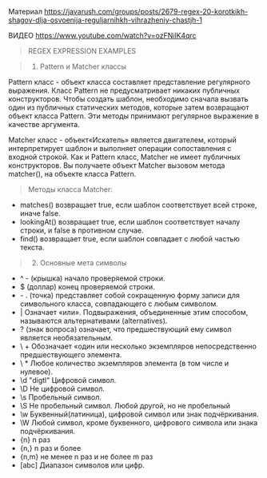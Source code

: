 Материал
https://javarush.com/groups/posts/2679-regex-20-korotkikh-shagov-dlja-osvoenija-reguljarnihkh-vihrazheniy-chastjh-1

ВИДЕО
https://www.youtube.com/watch?v=ozFNilK4qrc
> REGEX EXPRESSION EXAMPLES

> 1. Pattern и Matcher классы


Pattern класс - объект класса составляет представление регулярного выражения.
Класс Pattern не предусматривает никаких публичных конструкторов. Чтобы создать шаблон,
необходимо сначала вызвать один из публичных статических методов, которые затем возвращают объект класса Pattern.
Эти методы принимают регулярное выражение в качестве аргумента.

Matcher класс - объект«Искатель» является двигателем, который интерпретирует шаблон и
выполняет операции сопоставления с входной строкой. Как и Pattern класс, Matcher не имеет публичных конструкторов.
Вы получаете объект Matcher вызовом метода matcher(), на объекте класса Pattern.



> Методы класса Matcher:

* matches() возвращает true, если шаблон соответствует всей строке, иначе false.
* lookingAt() возвращает true, если шаблон соответствует началу строки, и false в противном случае.
* find() возвращает true, если шаблон совпадает с любой частью текста.

> 2. Основные мета символы

* ^ -    (крышка) начало проверяемой строки.
* $     (доллар) конец проверяемой строки.
* \- .  (точка) представляет собой сокращенную форму записи для символьного класса, совпадающего с любым символом.
* | Означает «или». Подвыражения, объединенные этим способом, называются альтернативами (alternatives).
* ?   (знак вопроса) означает, что предшествующий ему символ является необязательным.
* \ + Обозначает «один или несколько экземпляров непосредственно предшествующего элемента.
* \ * Любое количество экземпляров элемента (в том числе и нулевое).
* \\d  "digtl" Цифровой символ.
* \\D Не цифровой символ.
* \\s Пробельный символ.
* \\S Не пробельный символ. Любой другой, но не пробельный
* \\w Буквенный(латиница), цифровой символ или знак подчёркивания.
* \\W Любой символ, кроме буквенного, цифрового символа или знака подчёркивания.
* {n} n раз
* {n,} n раз и более
* {n,m} не менее n раз и не более m раз
* [abc] Диапазон символов или цифр.
